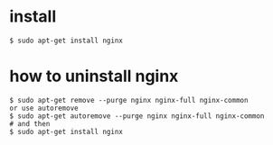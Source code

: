 
# install
    $ sudo apt-get install nginx

# how to uninstall nginx
    $ sudo apt-get remove --purge nginx nginx-full nginx-common
    or use autoremove
    $ sudo apt-get autoremove --purge nginx nginx-full nginx-common
    # and then
    $ sudo apt-get install nginx